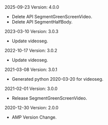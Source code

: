 2025-09-23 Version: 4.0.0
- Delete API SegmentGreenScreenVideo.
- Delete API SegmentHalfBody.


2023-03-10 Version: 3.0.3
- Update videoseg.

2022-10-17 Version: 3.0.2
- Update videoseg.

2021-03-08 Version: 3.0.1
- Generated python 2020-03-20 for videoseg.

2021-02-01 Version: 3.0.0
- Release SegmentGreenScreenVideo.

2020-12-30 Version: 2.0.0
- AMP Version Change.

